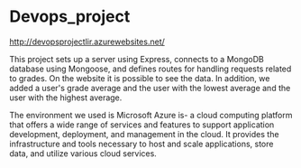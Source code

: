 # Devops_project

http://devopsprojectlir.azurewebsites.net/


This project sets up a server using Express, connects to a MongoDB database using Mongoose, and defines routes for handling requests related to grades. On the website it is possible to see the data. In addition, we added a user's grade average and the user with the lowest average and the user with the highest average.

The environment we used is Microsoft Azure is- a cloud computing platform that offers a wide range of services and features to support application development, deployment, and management in the cloud. It provides the infrastructure and tools necessary to host and scale applications, store data, and utilize various cloud services.
